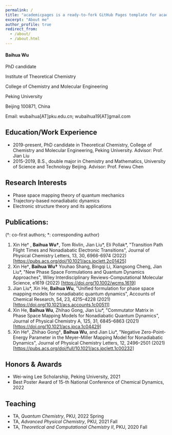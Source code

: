 ```yaml
---
permalink: /
title: "academicpages is a ready-to-fork GitHub Pages template for academic personal websites"
excerpt: "About me"
author_profile: true
redirect_from: 
  - /about/
  - /about.html
---
```


#### **Baihua Wu**

PhD candidate 

Institute of Theoretical Chemistry

College of Chemistry and Molecular Engineering

Peking University

Beijing 100871, China

Email: wubaihua[AT]pku.edu.cn;   wubaihua19[AT]gmail.com



## Education/Work Experience

- 2019-present, PhD candidate in Theoretical Chemistry, College of Chemistry and Molecular Engineering, Peking University. Advisor: Prof. Jian Liu
- 2015-2019, B.S., double major in Chemistry and Mathematics, University of Science and Technology Beijing. Advisor: Prof. Feiwu Chen 



## Research Interests

* Phase space mapping theory of quantum mechanics
* Trajectory-based nonadiabatic dynamics
* Electronic structure theory and its applications



## Publications:

(†: co-first authors; \*: corresponding author)

1. Xin He† , **Baihua Wu†**, Tom Rivlin, Jian Liu\*, Eli Pollak\*, "Transition Path Flight Times and Nonadiabatic Electronic Transitions", Journal of Physical Chemistry Letters, 13, 30, 6966-6974 (2022) [https://pubs.acs.org/doi/10.1021/acs.jpclett.2c01425] 
2. Xin He†, **Baihua Wu†** Youhao Shang, Bingqi Li, Xiangsong Cheng, Jian Liu*, "New Phase Space Formulations and Quantum Dynamics Approaches", Wiley Interdisciplinary Reviews-Computational Molecular Science, e1619 (2022) [https://doi.org/10.1002/wcms.1619] 
3. Jian Liu*, Xin He, **Baihua Wu**, "Unified formulation for phase space mapping models for nonadiabatic quantum dynamics", Accounts of Chemical Research, 54, 23, 4215–4228 (2021) [https://doi.org/10.1021/acs.accounts.1c00511] 
4. Xin He, **Baihua Wu**, Zhihao Gong, Jian Liu*, "Commutator Matrix in Phase Space Mapping Models for Nonadiabatic Quantum Dynamics", Journal of Physical Chemistry A, 125, 31, 6845–6863 (2021) [https://doi.org/10.1021/acs.jpca.1c04429] 
5. Xin He†, Zhihao Gong†, **Baihua Wu**, and Jian Liu*, "Negative Zero-Point-Energy Parameter in the Meyer–Miller Mapping Model for Nonadiabatic Dynamics", Journal of Physical Chemistry Letters, 12, 2496–2501 (2021) [https://pubs.acs.org/doi/full/10.1021/acs.jpclett.1c00232] 

 

## Honors & Awards

* Wei-wing Lee Scholarship, Peking University, 2021
* Best Poster Award of 15-th National Conference of Chemical Dynamics, 2022



## Teaching

* TA, *Quantum Chemistry*, PKU, 2022 Spring
* TA, *Advanced Physical Chemistry*, PKU, 2021 Fall
* TA, *Theoretical and Computational Chemistry II*, PKU, 2020 Fall